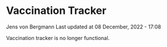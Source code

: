 Vaccination Tracker
================
Jens von Bergmann
Last updated at 08 December, 2022 - 17:08

Vaccination tracker is no longer functional.
